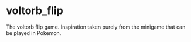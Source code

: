 # voltorb_flip
The voltorb flip game. Inspiration taken purely from the minigame that can be played in Pokemon. 
